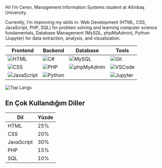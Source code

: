 Hi! I’m Ceren, Management Information Systems student at Altınbaş University.

Currently, I’m improving my skills in:
Web Development (HTML, CSS, JavaScript, PHP, SQL) for problem solving and learning computer science fundamentals, Database Management (MySQL, phpMyAdmin), Python (Jupyter) for data extraction, analysis, and visualization.


| Frontend                                                             | Backend                                                        | Database                                                           | Tools                                                                            |
| -------------------------------------------------------------------- | -------------------------------------------------------------- | ------------------------------------------------------------------ | -------------------------------------------------------------------------------- |
| ![HTML](https://img.icons8.com/color/48/000000/html-5.png)           | ![C#](https://img.icons8.com/color/48/000000/c-sharp-logo.png) | ![MySQL](https://img.icons8.com/color/48/000000/mysql-logo.png)    | ![Git](https://img.icons8.com/color/48/000000/git.png)                           |
| ![CSS](https://img.icons8.com/color/48/000000/css3.png)              | ![PHP](https://img.icons8.com/color/48/000000/php.png)         | ![phpMyAdmin](https://img.icons8.com/color/48/000000/database.png) | ![VSCode](https://img.icons8.com/color/48/000000/visual-studio-code-2019.png)    |
| ![JavaScript](https://img.icons8.com/color/48/000000/javascript.png) | ![Python](https://img.icons8.com/color/48/000000/python.png)   |                                                                    | ![Jupyter](https://upload.wikimedia.org/wikipedia/commons/3/38/Jupyter_logo.svg) |



![Top Langs](https://github-readme-stats.vercel.app/api/top-langs/?username=cerensinen&layout=compact&theme=radical)

## En Çok Kullandığım Diller

| Dil        | Yüzde |
|------------|-------|
| HTML       | 25%   |
| CSS        | 20%   |
| JavaScript | 30%   |
| PHP        | 15%   |
| SQL        | 10%   |




